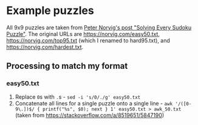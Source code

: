 # Example puzzles

All 9x9 puzzles are taken from [Peter Norvig's post "Solving Every Sudoku Puzzle"](https://norvig.com/sudoku.html). The original URLs are https://norvig.com/easy50.txt, https://norvig.com/top95.txt (which I renamed to hard95.txt), and https://norvig.com/hardest.txt.

## Processing to match my format

### easy50.txt

1. Replace `0`s with `.`s - `sed -i 's/0/./g' easy50.txt`
2. Concatenate all lines for a single puzzle onto a single line - `awk '/([0-9\.])$/ { printf("%s", $0); next } 1' easy50.txt > awk_50.txt` (taken from https://stackoverflow.com/a/8519651/5847190)
